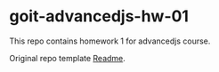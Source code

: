 # goit-advancedjs-hw-01

This repo contains homework 1 for advancedjs course.

Original repo template [Readme](./Template-README.md).
